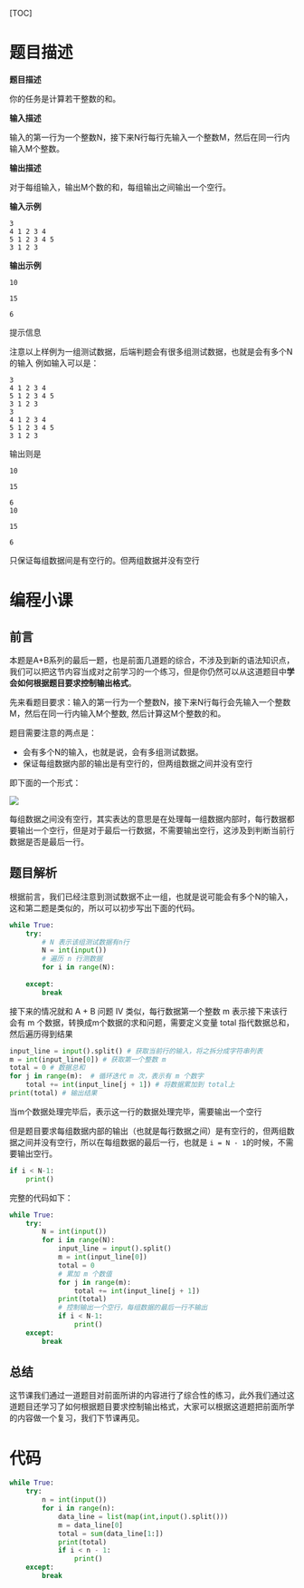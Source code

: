 [TOC]

# 题目描述

**题目描述**

你的任务是计算若干整数的和。

**输入描述**

输入的第一行为一个整数N，接下来N行每行先输入一个整数M，然后在同一行内输入M个整数。

**输出描述**

对于每组输入，输出M个数的和，每组输出之间输出一个空行。

**输入示例**

```
3
4 1 2 3 4
5 1 2 3 4 5
3 1 2 3
```

**输出示例**

```
10

15

6
```

提示信息

注意以上样例为一组测试数据，后端判题会有很多组测试数据，也就是会有多个N的输入
例如输入可以是：

```
3
4 1 2 3 4
5 1 2 3 4 5
3 1 2 3
3
4 1 2 3 4
5 1 2 3 4 5
3 1 2 3
```

输出则是
```
10

15

6
10

15

6
```

只保证每组数据间是有空行的。但两组数据并没有空行

# 编程小课

## 前言

本题是A+B系列的最后一题，也是前面几道题的综合，不涉及到新的语法知识点，我们可以把这节内容当成对之前学习的一个练习，但是你仍然可以从这道题目中**学会如何根据题目要求控制输出格式**。

先来看题目要求：输入的第一行为一个整数N，接下来N行每行会先输入一个整数M，然后在同一行内输入M个整数, 然后计算这M个整数的和。

题目需要注意的两点是：

- 会有多个N的输入，也就是说，会有多组测试数据。
- 保证每组数据内部的输出是有空行的，但两组数据之间并没有空行

即下面的一个形式：

![](assets/第%205%20题%20A%20+%20B%20问题%20V/image-20230919163707160-8718873.png)

每组数据之间没有空行，其实表达的意思是在处理每一组数据内部时，每行数据都要输出一个空行，但是对于最后一行数据，不需要输出空行，这涉及到判断当前行数据是否是最后一行。

## 题目解析

根据前言，我们已经注意到测试数据不止一组，也就是说可能会有多个N的输入，这和第二题是类似的，所以可以初步写出下面的代码。

```python
while True:
    try:
        # N 表示该组测试数据有n行
        N = int(input())
        # 遍历 n 行测数据
        for i in range(N):
            
    except:
        break
```

接下来的情况就和 A + B 问题 IV 类似，每行数据第一个整数 m 表示接下来该行会有 m 个数据，转换成m个数据的求和问题，需要定义变量 total 指代数据总和，然后遍历得到结果

```python
input_line = input().split() # 获取当前行的输入，将之拆分成字符串列表
m = int(input_line[0]) # 获取第一个整数 m 
total = 0 # 数据总和
for j in range(m):  # 循环迭代 m 次，表示有 m 个数字
    total += int(input_line[j + 1]) # 将数据累加到 total上
print(total) # 输出结果
```

当m个数据处理完毕后，表示这一行的数据处理完毕，需要输出一个空行

但是题目要求每组数据内部的输出（也就是每行数据之间）是有空行的，但两组数据之间并没有空行，所以在每组数据的最后一行，也就是 `i = N - 1`的时候，不需要输出空行。

```python
if i < N-1:
    print()
```

完整的代码如下：

```python
while True:
    try:
        N = int(input())
        for i in range(N):
            input_line = input().split()
            m = int(input_line[0])
            total = 0
            # 累加 m 个数值
            for j in range(m):
                total += int(input_line[j + 1])
            print(total)
            # 控制输出一个空行，每组数据的最后一行不输出
            if i < N-1:
                print()
    except:
        break
```

## 总结

这节课我们通过一道题目对前面所讲的内容进行了综合性的练习，此外我们通过这道题目还学习了如何根据题目要求控制输出格式，大家可以根据这道题把前面所学的内容做一个复习，我们下节课再见。

# 代码

```python
while True:
    try:
        n = int(input())
        for i in range(n):
            data_line = list(map(int,input().split()))
            m = data_line[0]
            total = sum(data_line[1:])
            print(total)
            if i < n - 1:
                print()
    except:
        break
```

